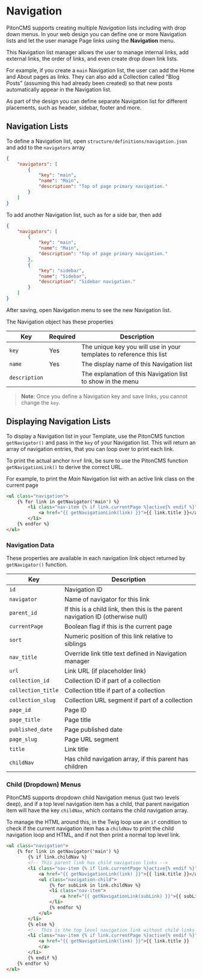 # Navigation

PitonCMS supports creating multiple *Navigation* lists including with drop down menus. In your web design you can define one or more Navigation lists and let the user manage Page links using the <i class="fas fa-compass"></i> **Navigation** menu.

This Navigation list manager allows the user to manage internal links, add external links, the order of links, and even create drop down link lists.

For example, if you create a `main` Navigation list, the user can add the Home and About pages as links. They can also add a Collection called "Blog Posts" (assuming this had already been created) so that new posts automatically appear in the Navigation list.

As part of the design you can define separate Navigation list for different placements, such as header, sidebar, footer and more.

## Navigation Lists
To define a Navigation list, open `structure/definitions/navigation.json` and add to the `navigators` array

```json
{
    "navigators": [
        {
            "key": "main",
            "name": "Main",
            "description": "Top of page primary navigation."
        }
    ]
}
```

To add another Navigation list, such as for a side bar, then add

```json
{
    "navigators": [
        {
            "key": "main",
            "name": "Main",
            "description": "Top of page primary navigation."
        },
        {
            "key": "sidebar",
            "name": "Sidebar",
            "description": "Sidebar navigation."
        }
    ]
}
```

After saving, open Navigation menu to see the new Navigation list.

The Navigation object has these properties

| Key | Required | Description |
| --- | --- | --- |
| `key` | Yes | The unique key you will use in your templates to reference this list |
| `name` | Yes | The display name of this Navigation list |
| `description` |  | The explanation of this Navigation list to show in the menu |

>**Note**: Once you define a Navigation key and save links, you cannot change the `key`.

## Displaying Navigation Lists
To display a Navigation list in your Template, use the PitonCMS function `getNavigator()` and pass in the `key` of your Navigation list. This will return an array of navigation entries, that you can loop over to print each link.

To print the actual anchor `href` link, be sure to use the PitonCMS function `getNavigationLink()` to derive the correct URL.

For example, to print the *Main* Navigation list with an active link class on the current page

```html
<ul class="navigation">
    {% for link in getNavigator('main') %}
        <li class="nav-item {% if link.currentPage %}active{% endif %}">
            <a href="{{ getNavigationLink(link) }}">{{ link.title }}</a>
        </li>
    {% endfor %}
</ul>
```

### Navigation Data
These properties are available in each navigation link object returned by `getNavigator()` function.

| Key | Description |
| --- | --- |
| `id` | Navigation ID |
| `navigator` | Name of navigator for this link |
| `parent_id` | If this is a child link, then this is the parent navigation ID (otherwise null) |
| `currentPage` | Boolean flag if this is the current page |
| `sort` | Numeric position of this link relative to siblings |
| `nav_title` | Override link title text defined in Navigation manager |
| `url` | Link URL (if placeholder link) |
| `collection_id` | Collection ID if part of a collection |
| `collection_title` | Collection title if part of a collection |
| `collection_slug` | Collection URL segment if part of a collection |
| `page_id` | Page ID |
| `page_title` | Page title |
| `published_date` | Page published date |
| `page_slug` | Page URL segment |
| `title` | Link title |
| `childNav` | Has child navigation array, if this parent has children |

### Child (Dropdown) Menus
PitonCMS supports dropdown child Navigation menus (just two levels deep), and if a top level navigation item has a child, that parent navigation item will have the key `childNav`, which contains the child navigation array.

To manage the HTML around this, in the Twig loop use an `if` condition to check if the current navigation item has a `childNav` to print the child navigation loop and HTML, and if not then print a normal top level link.

```html
<ul class="navigation">
    {% for link in getNavigator('main') %}
        {% if link.childNav %}
        <!-- This parent link has child navigation links -->
        <li class="nav-item {% if link.currentPage %}active{% endif %}">
            <a href="{{ getNavigationLink(link) }}">{{ link.title }}</a>
            <ul class="navigation-child">
                {% for subLink in link.childNav %}
                <li class="nav-item">
                    <a href="{{ getNavigationLink(subLink) }}">{{ subLink.title }}</a>
                </li>
                {% endfor %}
            </ul>
        </li>
        {% else %}
        <!-- This is the top level navigation link without child links -->
        <li class="nav-item {% if link.currentPage %}active{% endif %}">
            <a href="{{ getNavigationLink(link) }}">{{ link.title }}
            </a>
        </li>
        {% endif %}
    {% endfor %}
</ul>
```